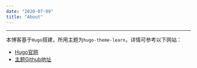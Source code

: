 ```yaml
---
date: "2020-07-09"
title: "About"
---
```


---

本博客基于`Hugo`搭建，所用主题为`hugo-theme-learn`，详情可参考以下网站：

* [Hugo官网](https://gohugo.io/)
* [主题Github地址](https://github.com/matcornic/hugo-theme-learn)
